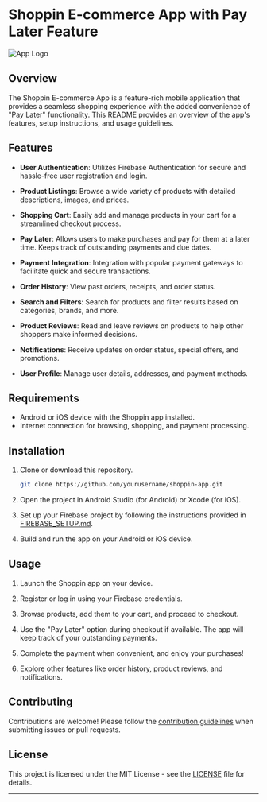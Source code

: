 # Shoppin E-commerce App with Pay Later Feature

![App Logo](https://firebasestorage.googleapis.com/v0/b/ecommerce-63f31.appspot.com/o/shoppin.png?alt=media&token=1997eb45-3558-4fa1-94dd-1d741308748e&_gl=1*1hlbwcr*_ga*MTEzNzUzMzI4OS4xNjg4NTU1OTQy*_ga_CW55HF8NVT*MTY5NzA0NzE5OS41OC4xLjE2OTcwNDcyODIuNDIuMC4w)

## Overview

The Shoppin E-commerce App is a feature-rich mobile application that provides a seamless shopping experience with the added convenience of "Pay Later" functionality. This README provides an overview of the app's features, setup instructions, and usage guidelines.

## Features

- **User Authentication**: Utilizes Firebase Authentication for secure and hassle-free user registration and login.

- **Product Listings**: Browse a wide variety of products with detailed descriptions, images, and prices.

- **Shopping Cart**: Easily add and manage products in your cart for a streamlined checkout process.

- **Pay Later**: Allows users to make purchases and pay for them at a later time. Keeps track of outstanding payments and due dates.

- **Payment Integration**: Integration with popular payment gateways to facilitate quick and secure transactions.

- **Order History**: View past orders, receipts, and order status.

- **Search and Filters**: Search for products and filter results based on categories, brands, and more.

- **Product Reviews**: Read and leave reviews on products to help other shoppers make informed decisions.

- **Notifications**: Receive updates on order status, special offers, and promotions.

- **User Profile**: Manage user details, addresses, and payment methods.

## Requirements

- Android or iOS device with the Shoppin app installed.
- Internet connection for browsing, shopping, and payment processing.

## Installation

1. Clone or download this repository.

   ```bash
   git clone https://github.com/yourusername/shoppin-app.git
   ```

2. Open the project in Android Studio (for Android) or Xcode (for iOS).

3. Set up your Firebase project by following the instructions provided in [FIREBASE_SETUP.md](FIREBASE_SETUP.md).

4. Build and run the app on your Android or iOS device.

## Usage

1. Launch the Shoppin app on your device.

2. Register or log in using your Firebase credentials.

3. Browse products, add them to your cart, and proceed to checkout.

4. Use the "Pay Later" option during checkout if available. The app will keep track of your outstanding payments.

5. Complete the payment when convenient, and enjoy your purchases!

6. Explore other features like order history, product reviews, and notifications.

## Contributing

Contributions are welcome! Please follow the [contribution guidelines](CONTRIBUTING.md) when submitting issues or pull requests.

## License

This project is licensed under the MIT License - see the [LICENSE](LICENSE) file for details.

---

